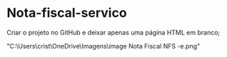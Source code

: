 # Nota-fiscal-servico
Criar o projeto no GitHub e deixar apenas uma página HTML em branco;

"C:\Users\crist\OneDrive\Imagens\image Nota Fiscal NFS -e.png"
